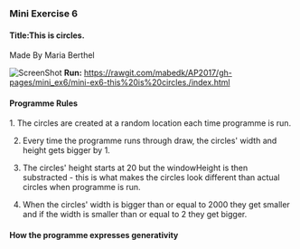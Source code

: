
<p align="center"><h3>Mini Exercise 6</h3></p>
<h4><b>Title:</b>This is circles.</h4>
Made By Maria Berthel

![ScreenShot](https://github.com/mabedk/AP2017/blob/gh-pages/mini_ex6/Sk%C3%A6rmbillede%202017-03-18%20kl.%2013.14.02.png)
<b>Run:</b> https://rawgit.com/mabedk/AP2017/gh-pages/mini_ex6/mini-ex6-this%20is%20circles./index.html

<h4>Programme Rules</h4>
1. The circles are created at a random location each time programme is run.

2. Every time the programme runs through draw, the circles' width and height gets bigger by 1.

3. The circles' height starts at 20 but the windowHeight is then substracted - this is what makes the circles look different than actual circles when programme is run.

4. When the circles' width is bigger than or equal to 2000 they get smaller and if the width is smaller than or equal to 2 they get bigger.

<h4>How the programme expresses generativity</h4>



